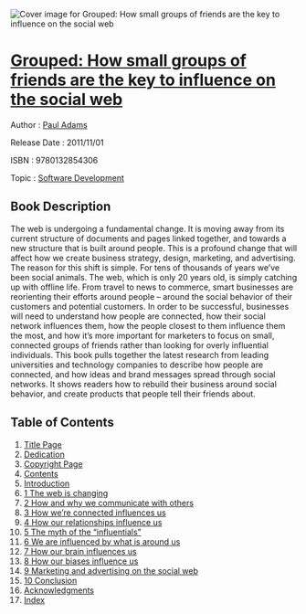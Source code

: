 ![Cover image for Grouped: How small groups of friends are the key to influence on the social web](https://imgdetail.ebookreading.net/cover/cover/software_development/EB9780132854306.jpg)

[Grouped: How small groups of friends are the key to influence on the social web](https://ebookreading.net/view/book/Grouped%3A+How+small+groups+of+friends+are+the+key+to+influence+on+the+social+web-EB9780132854306_1.html "Grouped: How small groups of friends are the key to influence on the social web")
====================================================================================================================

Author : [Paul Adams](https://ebookreading.net/search/author/Paul+Adams)

Release Date : 2011/11/01

ISBN : 9780132854306

Topic : [Software Development](https://ebookreading.net/search/category/software-development)

Book Description
-----------------

The web is undergoing a fundamental change. It is moving away from its current structure of documents and pages linked together, and towards a new structure that is built around people. This is a profound change that will affect how we create business strategy, design, marketing, and advertising. The reason for this shift is simple. For tens of thousands of years we’ve been social animals. The web, which is only 20 years old, is simply catching up with offline life. 			 From travel to news to commerce, smart businesses are reorienting their efforts around people – around the social behavior of their customers and potential customers. In order to be successful, businesses will need to understand how people are connected, how their social network influences them, how the people closest to them influence them the most, and how it’s more important for marketers to focus on small, connected groups of friends rather than looking for overly influential individuals. 			 This book pulls together the latest research from leading universities and technology companies to describe how people are connected, and how ideas and brand messages spread through social networks. It shows readers how to rebuild their business around social behavior, and create products that people tell their friends about.
              
Table of Contents
-----------------

1. [Title Page](https://ebookreading.net/view/book/Grouped%3A+How+small+groups+of+friends+are+the+key+to+influence+on+the+social+web-EB9780132854306_2.html)
1. [Dedication](https://ebookreading.net/view/book/Grouped%3A+How+small+groups+of+friends+are+the+key+to+influence+on+the+social+web-EB9780132854306_3.html)
1. [Copyright Page](https://ebookreading.net/view/book/Grouped%3A+How+small+groups+of+friends+are+the+key+to+influence+on+the+social+web-EB9780132854306_4.html)
1. [Contents](https://ebookreading.net/view/book/Grouped%3A+How+small+groups+of+friends+are+the+key+to+influence+on+the+social+web-EB9780132854306_5.html)
1. [Introduction](https://ebookreading.net/view/book/Grouped%3A+How+small+groups+of+friends+are+the+key+to+influence+on+the+social+web-EB9780132854306_6.html)
1. [1 The web is changing](https://ebookreading.net/view/book/Grouped%3A+How+small+groups+of+friends+are+the+key+to+influence+on+the+social+web-EB9780132854306_7.html)
1. [2 How and why we communicate with others](https://ebookreading.net/view/book/Grouped%3A+How+small+groups+of+friends+are+the+key+to+influence+on+the+social+web-EB9780132854306_8.html)
1. [3 How we’re connected influences us](https://ebookreading.net/view/book/Grouped%3A+How+small+groups+of+friends+are+the+key+to+influence+on+the+social+web-EB9780132854306_9.html)
1. [4 How our relationships influence us](https://ebookreading.net/view/book/Grouped%3A+How+small+groups+of+friends+are+the+key+to+influence+on+the+social+web-EB9780132854306_10.html)
1. [5 The myth of the “influentials”](https://ebookreading.net/view/book/Grouped%3A+How+small+groups+of+friends+are+the+key+to+influence+on+the+social+web-EB9780132854306_11.html)
1. [6 We are influenced by what is around us](https://ebookreading.net/view/book/Grouped%3A+How+small+groups+of+friends+are+the+key+to+influence+on+the+social+web-EB9780132854306_12.html)
1. [7 How our brain influences us](https://ebookreading.net/view/book/Grouped%3A+How+small+groups+of+friends+are+the+key+to+influence+on+the+social+web-EB9780132854306_13.html)
1. [8 How our biases influence us](https://ebookreading.net/view/book/Grouped%3A+How+small+groups+of+friends+are+the+key+to+influence+on+the+social+web-EB9780132854306_14.html)
1. [9 Marketing and advertising on the social web](https://ebookreading.net/view/book/Grouped%3A+How+small+groups+of+friends+are+the+key+to+influence+on+the+social+web-EB9780132854306_15.html)
1. [10 Conclusion](https://ebookreading.net/view/book/Grouped%3A+How+small+groups+of+friends+are+the+key+to+influence+on+the+social+web-EB9780132854306_16.html)
1. [Acknowledgments](https://ebookreading.net/view/book/Grouped%3A+How+small+groups+of+friends+are+the+key+to+influence+on+the+social+web-EB9780132854306_17.html)
1. [Index](https://ebookreading.net/view/book/Grouped%3A+How+small+groups+of+friends+are+the+key+to+influence+on+the+social+web-EB9780132854306_18.html)
